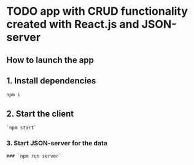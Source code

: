 # TODO app with CRUD functionality created with React.js and JSON-server

## How to launch the app

## 1. Install dependencies
```
npm i
```

## 2. Start the client
```
`npm start`
```

### 3. Start JSON-server for the data
```
### `npm run server`
```
